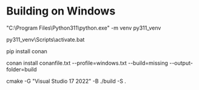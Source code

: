 
# Building on Windows

"C:\Program Files\Python311\python.exe" -m venv py311_venv

py311_venv\Scripts\activate.bat

pip install conan

conan install conanfile.txt --profile=windows.txt --build=missing --output-folder=build

cmake -G "Visual Studio 17 2022" -B ./build -S .

